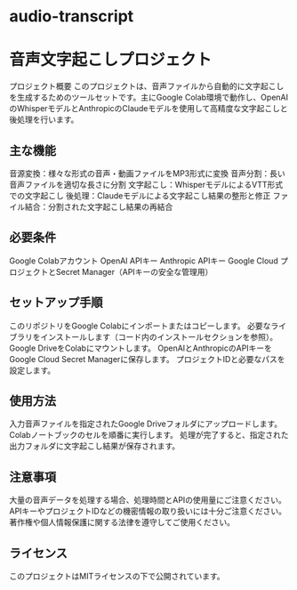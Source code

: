 # audio-transcript

# 音声文字起こしプロジェクト
プロジェクト概要
このプロジェクトは、音声ファイルから自動的に文字起こしを生成するためのツールセットです。主にGoogle Colab環境で動作し、OpenAIのWhisperモデルとAnthropicのClaudeモデルを使用して高精度な文字起こしと後処理を行います。
## 主な機能

音源変換：様々な形式の音声・動画ファイルをMP3形式に変換
音声分割：長い音声ファイルを適切な長さに分割
文字起こし：WhisperモデルによるVTT形式での文字起こし
後処理：Claudeモデルによる文字起こし結果の整形と修正
ファイル結合：分割された文字起こし結果の再結合

## 必要条件

Google Colabアカウント
OpenAI APIキー
Anthropic APIキー
Google Cloud プロジェクトとSecret Manager（APIキーの安全な管理用）

## セットアップ手順

このリポジトリをGoogle Colabにインポートまたはコピーします。
必要なライブラリをインストールします（コード内のインストールセクションを参照）。
Google DriveをColabにマウントします。
OpenAIとAnthropicのAPIキーをGoogle Cloud Secret Managerに保存します。
プロジェクトIDと必要なパスを設定します。

## 使用方法

入力音声ファイルを指定されたGoogle Driveフォルダにアップロードします。
Colabノートブックのセルを順番に実行します。
処理が完了すると、指定された出力フォルダに文字起こし結果が保存されます。

## 注意事項

大量の音声データを処理する場合、処理時間とAPIの使用量にご注意ください。
APIキーやプロジェクトIDなどの機密情報の取り扱いには十分ご注意ください。
著作権や個人情報保護に関する法律を遵守してご使用ください。

## ライセンス
このプロジェクトはMITライセンスの下で公開されています。

